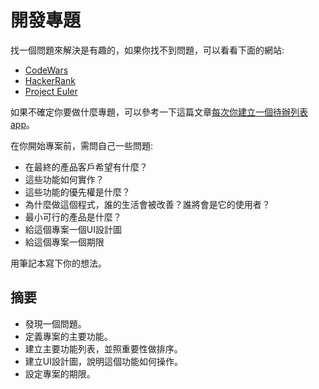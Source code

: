 # 開發專題
找一個問題來解決是有趣的，如果你找不到問題，可以看看下面的網站:
- [CodeWars](https://www.codewars.com/)
- [HackerRank](https://www.hackerrank.com/)
- [Project Euler](https://projecteuler.net/)

如果不確定你要做什麼專題，可以參考一下這篇文章[每次你建立一個待辦列表app](every-time-you-build-a-to-do-list.md)。

在你開始專案前，需問自己一些問題:
- 在最終的產品客戶希望有什麼？ 
- 這些功能如何實作？
- 這些功能的優先權是什麼？
- 為什麼做這個程式，誰的生活會被改善？誰將會是它的使用者？
- 最小可行的產品是什麼？
- 給這個專案一個UI設計圖
- 給這個專案一個期限
 
用筆記本寫下你的想法。

## 摘要
- 發現一個問題。
- 定義專案的主要功能。
- 建立主要功能列表，並照重要性做排序。
- 建立UI設計圖，說明這個功能如何操作。
- 設定專案的期限。
